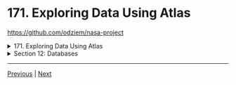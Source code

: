 # 171. Exploring Data Using Atlas

https://github.com/odziem/nasa-project



<details>
  <summary> 171. Exploring Data Using Atlas </summary>

<p align="center" >
    <img src="../imags/171_Exploring-Data-Using-Atlas.png" width="90%" > 
</p> 

</details>

<details>
  <summary> Section 12: Databases </summary>

  - [Codebase: s12_nasa-project-pm2](../src/s12_nasa-project-pm2/)

</details>

---

[Previous](./170_The-Upsert-Operation.md) | [Next]()